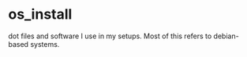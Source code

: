 os_install
==========

dot files and software I use in my setups.
Most of this refers to debian-based systems.
